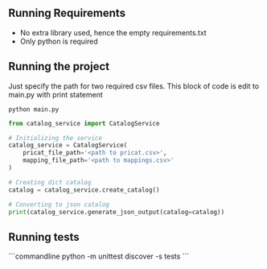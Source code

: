 <h2>Running Requirements</h2>

* No extra library used, hence the empty requirements.txt
* Only python is required

<h2>Running the project</h2>
Just specify the path for two required csv files.
This block of code is edit to main.py with print statement

```commandline
python main.py
```

```python
from catalog_service import CatalogService

# Initializing the service
catalog_service = CatalogService(
    pricat_file_path='<path to pricat.csv>',
    mapping_file_path='<path to mappings.csv>'
)

# Creating dict catalog
catalog = catalog_service.create_catalog()

# Converting to json catalog
print(catalog_service.generate_json_output(catalog=catalog))
```

<h2>Running tests</h2>
```commandline
python -m unittest discover -s tests
```